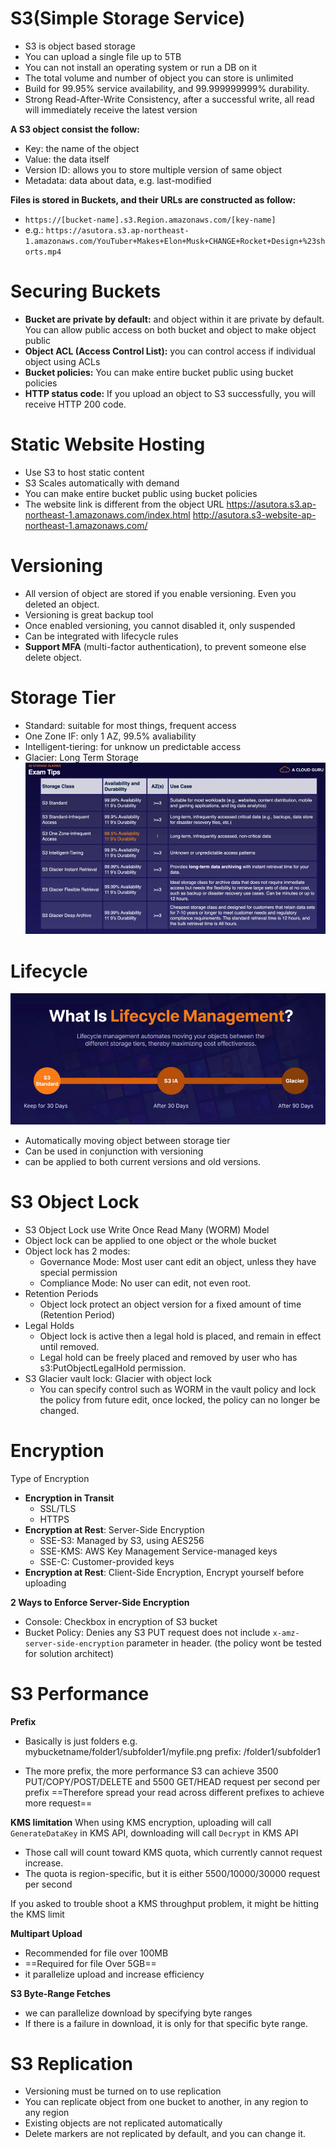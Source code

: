 # S3(Simple Storage Service)

- S3 is object based storage
- You can upload a single file up to 5TB
- You can not install an operating system or run a DB on it
- The total volume and number of object you can store is unlimited
- Build for 99.95% service availability, and 99.999999999% durability.
- Strong Read-After-Write Consistency, after a successful write, all read will immediately receive the latest version

**A S3 object consist the follow:**
- Key: the name of the object
- Value: the data itself
- Version ID: allows you to store multiple version of same object
- Metadata: data about data, e.g. last-modified

**Files is stored in Buckets, and their URLs are constructed as follow:**
- `https://[bucket-name].s3.Region.amazonaws.com/[key-name]`
- e.g.: `https://asutora.s3.ap-northeast-1.amazonaws.com/YouTuber+Makes+Elon+Musk+CHANGE+Rocket+Design+%23shorts.mp4`


# Securing Buckets
- **Bucket are private by default:** and object within it are private by default. You can allow public access on both bucket and object to make object public
- **Object ACL (Access Control List):** you can control access if individual object using ACLs
- **Bucket policies:** You can make entire bucket public using bucket policies
- **HTTP status code:** If you upload an object to S3 successfully, you will receive HTTP 200 code.


# Static Website Hosting
- Use S3 to host static content
- S3 Scales automatically with demand
- You can make entire bucket public using bucket policies
- The website link is different from the object URL
https://asutora.s3.ap-northeast-1.amazonaws.com/index.html
http://asutora.s3-website-ap-northeast-1.amazonaws.com/

# Versioning
- All version of object are stored if you enable versioning. Even you deleted an object.
- Versioning is great backup tool
- Once enabled versioning, you cannot disabled it, only suspended
- Can be integrated with lifecycle rules
- **Support MFA** (multi-factor authentication), to prevent someone else delete object.

# Storage Tier

- Standard: suitable for most things, frequent access
- One Zone IF: only 1 AZ, 99.5% avaliability
- Intelligent-tiering: for unknow un predictable access
- Glacier: Long Term Storage
![](../../../z.Images/Pasted%20image%2020230609132327.png)

# Lifecycle
![](../../../z.Images/Pasted%20image%2020230609134859.png)
- Automatically moving object between storage tier
- Can be used in conjunction with versioning
- can be applied to both current versions and old versions.

# S3 Object Lock
- S3 Object Lock use Write Once Read Many (WORM) Model
- Object lock can be applied to one object or the whole bucket
- Object lock has 2 modes:
	- Governance Mode: Most user cant edit an object, unless they have special permission 
	- Compliance Mode: No user can edit, not even root.
- Retention Periods
	- Object lock protect an object version for a fixed amount of time (Retention Period)
- Legal Holds
	- Object lock is active then a legal hold is placed, and remain in effect until removed.
	- Legal hold can be freely placed and removed by user who has s3:PutObjectLegalHold permission.
- S3 Glacier vault lock: Glacier with object lock
	- You can specify control such as WORM in the vault policy and lock the policy from future edit, once locked, the policy can no longer be changed.

# Encryption

Type of Encryption
- **Encryption in Transit**
	- SSL/TLS
	- HTTPS
- **Encryption at Rest**: Server-Side Encryption
	- SSE-S3: Managed by S3, using AES256
	- SSE-KMS: AWS Key Management Service-managed keys
	- SSE-C: Customer-provided keys
- **Encryption at Rest**: Client-Side Encryption, Encrypt yourself before uploading

**2 Ways to Enforce Server-Side Encryption**
- Console: Checkbox in encryption of S3 bucket
- Bucket Policy: Denies any S3 PUT request does not include `x-amz-server-side-encryption` parameter in header. (the policy wont be tested for solution architect)

# S3 Performance

**Prefix**
- Basically is just folders
e.g. mybucketname/folder1/subfolder1/myfile.png
prefix: /folder1/subfolder1

- The more prefix, the more performance
S3 can achieve 3500 PUT/COPY/POST/DELETE and 5500 GET/HEAD request per second per prefix
==Therefore spread your read across different prefixes to achieve more request==

**KMS limitation**
When using KMS encryption, uploading will call `GenerateDataKey` in KMS API, downloading will call `Decrypt` in KMS API

- Those call will count toward KMS quota, which currently cannot request increase.
- The quota is region-specific, but it is either 5500/10000/30000 request per second

If you asked to trouble shoot a KMS throughput problem, it might be hitting the KMS limit

**Multipart Upload**
- Recommended for file over 100MB
- ==Required for file Over 5GB==
- it parallelize upload and increase efficiency

**S3 Byte-Range Fetches**
- we can parallelize download by specifying byte ranges
- If there is a failure in download, it is only for that specific byte range.

# S3 Replication
- Versioning must be turned on to use replication
- You can replicate object from one bucket to another, in any region to any region
- Existing objects are not replicated automatically
- Delete markers are not replicated by default, and you can change it.